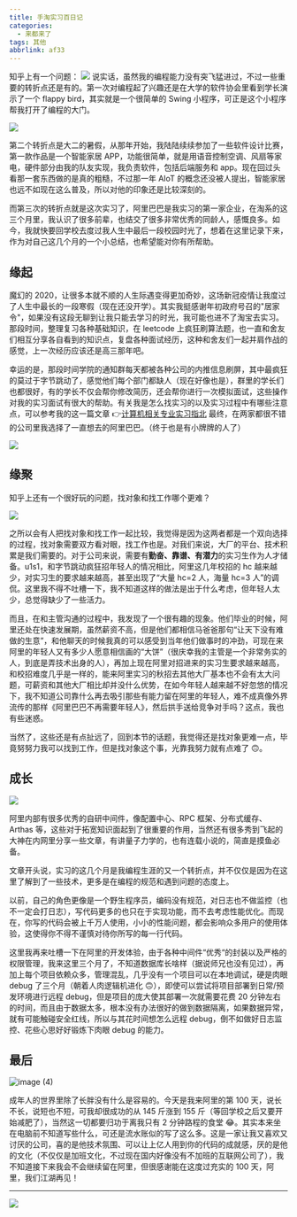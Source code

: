 ```yaml
---
title: 手淘实习百日记
categories:
  - 来都来了
tags: 其他
abbrlink: af33
---
```


知乎上有一个问题：
![](https://tva1.sinaimg.cn/large/007S8ZIlly1gi6bj17j3fj30kq042wfc.jpg)
说实话，虽然我的编程能力没有突飞猛进过，不过一些重要的转折点还是有的。第一次对编程起了兴趣还是在大学的软件协会里看到学长演示了一个 flappy bird，其实就是一个很简单的 Swing 小程序，可正是这个小程序帮我打开了编程的大门。

![](https://tva1.sinaimg.cn/large/007S8ZIlly1gi6bj53e8bj30a305fgmw.jpg)

第二个转折点是大二的暑假，从那年开始，我陆陆续续参加了一些软件设计比赛，第一款作品是一个智能家居 APP，功能很简单，就是用语音控制空调、风扇等家电，硬件部分由我的队友实现，我负责软件，包括后端服务和 app。现在回过头看那一套东西做的是真的粗糙，不过那一年 AIoT 的概念还没被人提出，智能家居也远不如现在这么普及，所以对他的印象还是比较深刻的。

而第三次的转折点就是这次实习了，阿里巴巴是我实习的第一家企业，在淘系的这三个月里，我认识了很多前辈，也结交了很多非常优秀的同龄人，感慨良多。如今，我就快要回学校去度过我人生中最后一段校园时光了，想着在这里记录下来，作为对自己这几个月的一个小总结，也希望能对你有所帮助。

## 缘起

魔幻的 2020，让很多本就不顺的人生际遇变得更加奇妙，这场新冠疫情让我度过了人生中最长的一段寒假（现在还没开学）。其实我挺感谢年初政府号召的"居家令"，如果没有这段无聊到让我只能去学习的时光，我可能也进不了淘宝去实习。那段时间，整理复习各种基础知识，在 leetcode 上疯狂刷算法题，也一直和舍友们相互分享各自看到的知识点，复盘各种面试经历，这种和舍友们一起并肩作战的感觉，上一次经历应该还是高三那年吧。

幸运的是，那段时间学院的通知群每天都被各种公司的内推信息刷屏，其中最疯狂的莫过于字节跳动了，感觉他们每个部门都缺人（现在好像也是），群里的学长们也都很好，有的学长不仅会帮你修改简历，还会帮你进行一次模拟面试，这些操作对我的实习面试有很大的帮助。有关我是怎么找实习的以及实习过程中有哪些注意点，可以参考我的这一篇文章 👉[计算机相关专业实习指北](https://mp.weixin.qq.com/s/A3HiLWg3i36LCRJaVUSqdA)
最终，在两家都很不错的公司里我选择了一直想去的阿里巴巴。（终于也是有小牌牌的人了）

![](https://tva1.sinaimg.cn/large/007S8ZIlly1gi6bjey7zlj308c0agdkk.jpg)

## 缘聚

知乎上还有一个很好玩的问题，找对象和找工作哪个更难？

![](https://tva1.sinaimg.cn/large/007S8ZIlly1gi6bjxr39jj30at069mz3.jpg)

之所以会有人把找对象和找工作一起比较，我觉得是因为这两者都是一个双向选择的过程，找对象需要双方看对眼，找工作也是。对我们来说，大厂的平台、技术积累是我们需要的。对于公司来说，需要有**勤奋、靠谱、有潜力**的实习生作为人才储备。u1s1，和字节跳动疯狂招年轻人的情况相比，阿里这几年校招的 hc 越来越少，对实习生的要求越来越高，甚至出现了“大量 hc=2 人，海量 hc=3 人”的调侃。这里我不得不吐槽一下，我不知道这样的做法是出于什么考虑，但年轻人太少，总觉得缺少了一些活力。

而且，在和主管沟通的过程中，我发现了一个很有趣的现象。他们毕业的时候，阿里还处在快速发展期，虽然薪资不高，但是他们都相信马爸爸那句“让天下没有难做的生意”，和他聊天的时候我真的可以感受到当年他们做事时的冲劲，可现在来阿里的年轻人又有多少人愿意相信画的“大饼”（很庆幸我的主管是一个非常务实的人，到底是弄技术出身的人），再加上现在阿里对招进来的实习生要求越来越高，和校招难度几乎是一样的，能来阿里实习的秋招去其他大厂基本也不会有太大问题，可薪资和其他大厂相比却并没什么优势，在如今年轻人越来越不好忽悠的情况下，我不知道公司靠什么再去吸引那些有能力留在阿里的年轻人，难不成真像外界流传的那样《阿里巴巴不再需要年轻人》，然后拱手送给竞争对手吗？这点，我也有些迷惑。

当然了，这些还是有点扯远了，回到本节的话题，我觉得还是找对象更难一点，毕竟努努力我可以找到工作，但是找对象这个事，光靠我努力就有点难了 🙃。

## 成长

![](https://tva1.sinaimg.cn/large/007S8ZIlly1gi6bkc8aq8j30kq07mn2h.jpg)

阿里内部有很多优秀的自研中间件，像配置中心、RPC 框架、分布式缓存、Arthas 等，这些对于拓宽知识面起到了很重要的作用，当然还有很多秀到飞起的大神在内网里分享一些文章，有讲量子力学的，也有连载小说的，简直是摸鱼必备。

文章开头说，实习的这几个月是我编程生涯的又一个转折点，并不仅仅是因为在这里了解到了一些技术，更多是在编程的规范和遇到问题的态度上。

以前，自己的角色更像是一个野生程序员，编码没有规范，对日志也不做监控（也不一定会打日志），写代码更多的也只在于实现功能，而不去考虑性能优化。而现在，你写的代码会被上千万人使用，小小的性能问题，都会影响众多用户的使用体验，这使得你不得不谨慎对待你所写的每一行代码。

这里我再来吐槽一下在阿里的开发体验，由于各种中间件“优秀“的封装以及严格的权限管理，我来这里三个月了，不知道数据库长啥样（据说师兄也没有见过），再加上每个项目依赖众多，管理混乱，几乎没有一个项目可以在本地调试，硬是肉眼 debug 了三个月（朝着人肉逻辑机进化 🙃），即使可以尝试将项目部署到日常/预发环境进行远程 debug，但是项目的庞大使其部署一次就需要花费 20 分钟左右的时间，而且由于数据太多，根本没有办法很好的做到数据隔离，如果数据异常，就有可能触碰安全红线，所以与其花时间想怎么远程 debug，倒不如做好日志监控、花些心思好好锻炼下肉眼 debug 的能力。

## 最后

![image (4)](https://tva1.sinaimg.cn/large/007S8ZIlly1gi6bkttsdbj309d01wq2u.jpg)

成年人的世界里除了长胖没有什么是容易的。今天是我来阿里的第 100 天，说长不长，说短也不短，可我却很成功的从 145 斤涨到 155 斤（等回学校之后又要开始减肥了），当然这一切都要归功于离我只有 2 分钟路程的食堂 😂。其实本来坐在电脑前不知道写些什么，可还是流水账似的写了这么多。这是一家让我又喜欢又讨厌的公司，喜的是他技术氛围、可以让上亿人用到你的代码的成就感，厌的是他的文化（不仅仅是加班文化，不过现在国内好像没有不加班的互联网公司了），我不知道接下来我会不会继续留在阿里，但很感谢能在这度过充实的 100 天，阿里，我们江湖再见！


---

![](https://p1-juejin.byteimg.com/tos-cn-i-k3u1fbpfcp/e44da44b0f5040f7940b8a7e1a404a56~tplv-k3u1fbpfcp-zoom-1.image)